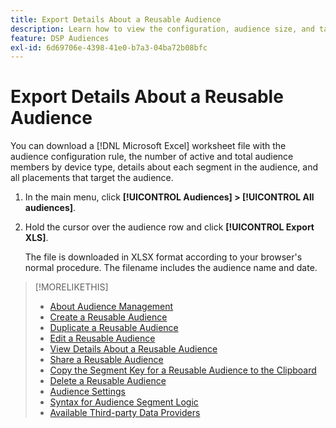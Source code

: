 ```yaml
---
title: Export Details About a Reusable Audience
description: Learn how to view the configuration, audience size, and targeted placements for a reusable audience.
feature: DSP Audiences
exl-id: 6d69706e-4398-41e0-b7a3-04ba72b08bfc
---
```

# Export Details About a Reusable Audience

You can download a [!DNL Microsoft Excel] worksheet file with the audience configuration rule, the number of active and total audience members by device type, details about each segment in the audience, and all placements that target the audience.

1. In the main menu, click **[!UICONTROL Audiences] > [!UICONTROL All audiences]**.

1. Hold the cursor over the audience row and click **[!UICONTROL Export XLS]**.

   The file is downloaded in XLSX format according to your browser's normal procedure. The filename includes the audience name and date.

>[!MORELIKETHIS]
>
>* [About Audience Management](audience-about.md)
>* [Create a Reusable Audience](reusable-audience-create.md)
>* [Duplicate a Reusable Audience](reusable-audience-duplicate.md)
>* [Edit a Reusable Audience](reusable-audience-edit.md)
>* [View Details About a Reusable Audience](reusable-audience-view-details.md)
>* [Share a Reusable Audience](reusable-audience-share.md)
>* [Copy the Segment Key for a Reusable Audience to the Clipboard](reusable-audience-clipboard.md)
>* [Delete a Reusable Audience](reusable-audience-delete.md)
>* [Audience Settings](audience-settings.md)
>* [Syntax for Audience Segment Logic](audience-segment-logic-syntax.md)
>* [Available Third-party Data Providers](third-party-data-providers.md)
